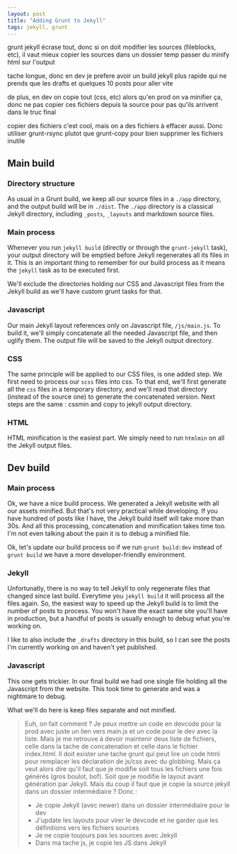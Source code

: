 ```yaml
---
layout: post
title: "Adding Grunt to Jekyll"
tags: jekyll, grunt
---
```


grunt jekyll écrase tout, donc si on doit modifier les sources (fileblocks,
etc), il vaut mieux copier les sources dans un dossier temp
passer du minify html sur l'output

tache longue, donc en dev je prefere avoir un build jekyll plus rapide qui ne
prends que les drafts et quelques 10 posts pour aller vite

de plus, en dev on copie tout (css, etc) alors qu'en prod on va minifier ça,
donc ne pas copier ces fichiers depuis la source pour pas qu'ils arrivent dans
le truc final

copier des fichiers c'est cool, mais on a des fichiers à effacer aussi. Donc
utiliser grunt-rsync plutot que grunt-copy pour bien supprimer les fichiers
inutile




## Main build

### Directory structure

As usual in a Grunt build, we keep all our source files in a `./app` directory,
and the output build will be in `./dist`. The `./app` directory is a classical
Jekyll directory, including `_posts`, `_layouts` and markdown source files.

### Main process

Whenever you run `jekyll build` (directly or through the `grunt-jekyll` task),
your output directory will be emptied before Jekyll regenerates all its files
in it. This is an important thing to remember for our build process as it means
the `jekyll` task as to be executed first.

We'll exclude the directories holding our CSS and Javascript files from the
Jekyll build as we'll have custom grunt tasks for that.

### Javascript

Our main Jekyll layout references only on Javascript file, `/js/main.js`. To
build it, we'll simply concatenate all the needed Javascript file, and then
uglify them. The output file will be saved to the Jekyll output directory.

### CSS

The same principle will be applied to our CSS files, is one added step. We
first need to process our `scss` files into css. To that end, we'll first
generate all the `css` files in a temporary directory, and we'll read that
directory (instead of the source one) to generate the concatenated version.
Next steps are the same : cssmin and copy to jekyll output directory.

### HTML

HTML minification is the easiest part. We simply need to run `htmlmin` on all
the Jekyll output files.

## Dev build

### Main process

Ok, we have a nice build process. We generated a Jekyll website with all our
assets minified. But that's not very practical while developing. If you have
hundred of posts like I have, the Jekyll build itself will take more than 30s.
And all this processing, concatenation and minification takes time too. I'm not
even talking about the pain it is to debug a minified file.

Ok, let's update our build process so if we run `grunt build:dev` instead of
`grunt build` we have a more developer-friendly environment.

### Jekyll

Unfortunatly, there is no way to tell Jekyll to only regenerate files that
changed since last build. Everytime you `jekyll build` it will process all the
files again. So, the easiest way to speed up the Jekyll build is to limit the
number of posts to process. You won't have the exact same site you'll have in
production, but a handful of posts is usually enough to debug what you're
working on.

I like to also include the `_drafts` directory in this build, so I can see the
posts I'm currently working on and haven't yet published.

### Javascript

This one gets trickier. In our final build we had one single file holding all
the Javascript from the website. This took time to generate and was a nightmare
to debug.

What we'll do here is keep files separate and not minified.

> Euh, on fait comment ? Je peux mettre un code en devcode pour la prod avec
> juste un lien vers main.js et un code pour le dev avec la liste.
> Mais je me retrouve à devoir maintenir deux liste de fichiers, celle dans la
> tache de concatenation et celle dans le fichier index.html.
> Il doit exister une tache grunt qui peut lire un code html pour remplacer les
> déclaration de js/css avec du globbing.
> Mais ça veut alors dire qu'il faut que je modifie soit tous les fichiers une
> fois générés (gros boulot, bof). Soit que je modifie le layout avant
> génération par Jekyll. 
> Mais du coup il faut que je copie la source jekyll dans un dossier
> intermédiaire ?
> Donc :
>  - Je copie Jekyll (avec newer) dans un dossier intermédiaire pour le dev
>  - J'update les layouts pour virer le devcode et ne garder que les
>    définitions vers les fichiers sources
>  - Je ne copie toujours pas les sources avec Jekyll
>  - Dans ma tache js, je copie les JS dans Jekyll
